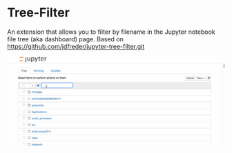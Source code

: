 Tree-Filter
===========
An extension that allows you to filter by filename in the Jupyter notebook file tree (aka dashboard) page.
Based on https://github.com/jdfreder/jupyter-tree-filter.git

![](demo.gif)

